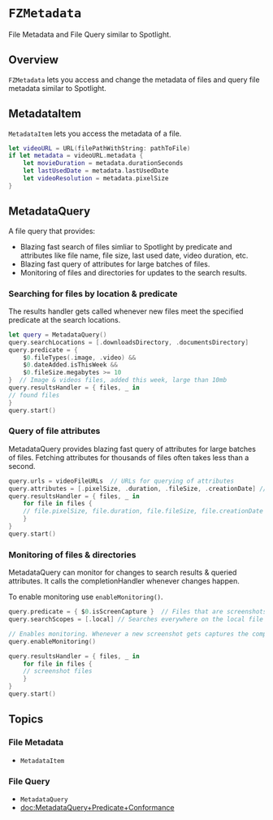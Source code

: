 # ``FZMetadata``

File Metadata and File Query similar to Spotlight.

## Overview

`FZMetadata` lets you access and change the metadata of files and query file metadata similar to Spotlight.

## MetadataItem

`MetadataItem` lets you access the metadata of a file.

```swift
let videoURL = URL(filePathWithString: pathToFile)
if let metadata = videoURL.metadata {
    let movieDuration = metadata.durationSeconds
    let lastUsedDate = metadata.lastUsedDate
    let videoResolution = metadata.pixelSize
}
```

## MetadataQuery

A file query that provides:
- Blazing fast search of files simliar to Spotlight by predicate and attributes like file name, file size, last used date, video duration, etc.
- Blazing fast query of attributes for large batches of files.
- Monitoring of files and directories for updates to the search results.

### Searching for files by location & predicate

The results handler gets called whenever new files meet the specified predicate at the search locations.

```swift
let query = MetadataQuery()
query.searchLocations = [.downloadsDirectory, .documentsDirectory]
query.predicate = { 
    $0.fileTypes(.image, .video) && 
    $0.dateAdded.isThisWeek && 
    $0.fileSize.megabytes >= 10 
}  // Image & videos files, added this week, large than 10mb
query.resultsHandler = { files, _ in
// found files
}
query.start()
```

### Query of file attributes

MetadataQuery provides blazing fast query of attributes for large batches of files. Fetching attributes for thousands of files often takes less than a second.

```swift
query.urls = videoFileURLs  // URLs for querying of attributes
query.attributes = [.pixelSize, .duration, .fileSize, .creationDate] // Attributes to query
query.resultsHandler = { files, _ in  
    for file in files {
    // file.pixelSize, file.duration, file.fileSize, file.creationDate
    }
}
query.start()
```

### Monitoring of files & directories

MetadataQuery can monitor for changes to search results & queried attributes. It calls the completionHandler whenever changes happen.

To enable monitoring use `enableMonitoring()`.

```swift
query.predicate = { $0.isScreenCapture }  // Files that are screenshots.
query.searchScopes = [.local] // Searches everywhere on the local file system.

// Enables monitoring. Whenever a new screenshot gets captures the completion handler gets called.
query.enableMonitoring()

query.resultsHandler = { files, _ in  
    for file in files {
    // screenshot files
    }
}
query.start()
```


## Topics

### File Metadata

- ``MetadataItem``

### File Query

- ``MetadataQuery``
- <doc:MetadataQuery+Predicate+Conformance>
